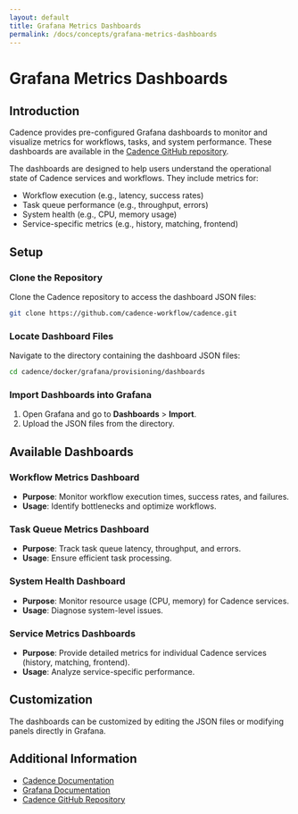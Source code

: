 ```yaml
---
layout: default
title: Grafana Metrics Dashboards
permalink: /docs/concepts/grafana-metrics-dashboards
---
```


# Grafana Metrics Dashboards

## Introduction

Cadence provides pre-configured Grafana dashboards to monitor and visualize metrics for workflows, tasks, and system performance. These dashboards are available in the [Cadence GitHub repository](https://github.com/cadence-workflow/cadence/tree/master/docker/grafana/provisioning/dashboards).

The dashboards are designed to help users understand the operational state of Cadence services and workflows. They include metrics for:

- Workflow execution (e.g., latency, success rates)
- Task queue performance (e.g., throughput, errors)
- System health (e.g., CPU, memory usage)
- Service-specific metrics (e.g., history, matching, frontend)

## Setup

### Clone the Repository

Clone the Cadence repository to access the dashboard JSON files:
```bash
git clone https://github.com/cadence-workflow/cadence.git
```

### Locate Dashboard Files

Navigate to the directory containing the dashboard JSON files:
```bash
cd cadence/docker/grafana/provisioning/dashboards
```

### Import Dashboards into Grafana

1. Open Grafana and go to **Dashboards** > **Import**.
2. Upload the JSON files from the directory.

## Available Dashboards

### Workflow Metrics Dashboard

- **Purpose**: Monitor workflow execution times, success rates, and failures.
- **Usage**: Identify bottlenecks and optimize workflows.

### Task Queue Metrics Dashboard

- **Purpose**: Track task queue latency, throughput, and errors.
- **Usage**: Ensure efficient task processing.

### System Health Dashboard

- **Purpose**: Monitor resource usage (CPU, memory) for Cadence services.
- **Usage**: Diagnose system-level issues.

### Service Metrics Dashboards

- **Purpose**: Provide detailed metrics for individual Cadence services (history, matching, frontend).
- **Usage**: Analyze service-specific performance.

## Customization

The dashboards can be customized by editing the JSON files or modifying panels directly in Grafana.

## Additional Information

- [Cadence Documentation](https://cadenceworkflow.io/docs/)
- [Grafana Documentation](https://grafana.com/docs/)
- [Cadence GitHub Repository](https://github.com/cadence-workflow/cadence)
